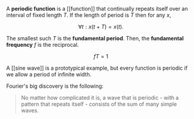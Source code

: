 A **periodic function** is a [[function]] that continually repeats itself over an interval of fixed length $T$. If the length of period is $T$ then for any $x$,

$$
\forall t: x(t + T) = x(t).
$$

The smallest such $T$ is the **fundamental period**. Then, the **fundamental frequency** $f$ is the reciprocal. 

$$
fT = 1
$$


A [[sine wave]] is a prototypical example, but every function is periodic if we allow a period of infinite width.

Fourier's big discovery is the following:

> No matter how complicated it is, a wave that is periodic - with a pattern that repeats itself - consists of the sum of many simple waves. 
